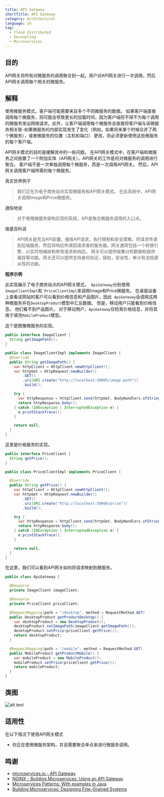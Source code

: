 ```yaml
---
title: API Gateway
shortTitle: API Gateway
category: Architectural
language: zh
tag:
  - Cloud distributed
  - Decoupling
  - Microservices
---
```


## 目的

API网关将所有对微服务的调用聚合到一起。用户对API网关进行一次调用，然后API网关调用每个相关的微服务。

## 解释

使用微服务模式，客户端可能需要来自多个不同微服务的数据。 如果客户端直接调用每个微服务，则可能会导致更长的加载时间，因为客户端将不得不为每个调用的微服务发出网络请求。此外，让客户端调用每个微服务会直接将客户端与该微服务相关联-如果微服务的内部实现发生了变化（例如，如果将来某个时候合并了两个微服务），或者微服务的位置（主机和端口） 更改，则必须更新使用这些微服务的每个客户端。

API网关模式的目的是缓解其中的一些问题。 在API网关模式中，在客户端和微服务之间放置了一个附加实体（API网关）。API网关的工作是将对微服务的调用进行聚合。 客户端不是一次单独调用每个微服务，而是一次调用API网关。 然后，API网关调用客户端所需的每个微服务。

真实世界例子

> 我们正在为电子商务站点实现微服务和API网关模式。 在此系统中，API网关调用Image和Price微服务。

通俗地说

> 对于使用微服务架构实现的系统，API是聚合微服务调用的入口点。 

维基百科说

> API网关是充当API前置，接收API请求，执行限制和安全策略，将请求传递到后端服务，然后将响应传递回请求者的服务器。网关通常包括一个转换引擎，以实时地编排和修改请求和响应。 网关可以提供收集分析数据和提供缓存等功能。网关还可以提供支持身份验证，授权，安全性，审计和法规遵从性的功能。

**程序示例**

此实现展示了电子商务站点的API网关模式。` ApiGateway`分别使用` ImageClientImpl`和` PriceClientImpl`来调用Image和Price微服务。 在桌面设备上查看该网站的客户可以看到价格信息和产品图片，因此` ApiGateway`会调用这两种微服务并在`DesktopProduct`模型中汇总数据。 但是，移动用户只能看到价格信息。 他们看不到产品图片。 对于移动用户，`ApiGateway`仅检索价格信息，并将其用于填充`MobileProduct`模型。

这个是图像微服务的实现。

```java
public interface ImageClient {
  String getImagePath();
}

public class ImageClientImpl implements ImageClient {
  @Override
  public String getImagePath() {
    var httpClient = HttpClient.newHttpClient();
    var httpGet = HttpRequest.newBuilder()
        .GET()
        .uri(URI.create("http://localhost:50005/image-path"))
        .build();

    try {
      var httpResponse = httpClient.send(httpGet, BodyHandlers.ofString());
      return httpResponse.body();
    } catch (IOException | InterruptedException e) {
      e.printStackTrace();
    }

    return null;
  }
}
```

这里是价格服务的实现。

```java
public interface PriceClient {
  String getPrice();
}

public class PriceClientImpl implements PriceClient {

  @Override
  public String getPrice() {
    var httpClient = HttpClient.newHttpClient();
    var httpGet = HttpRequest.newBuilder()
        .GET()
        .uri(URI.create("http://localhost:50006/price"))
        .build();

    try {
      var httpResponse = httpClient.send(httpGet, BodyHandlers.ofString());
      return httpResponse.body();
    } catch (IOException | InterruptedException e) {
      e.printStackTrace();
    }

    return null;
  }
}
```

在这里，我们可以看到API网关如何将请求映射到微服务。

```java
public class ApiGateway {

  @Resource
  private ImageClient imageClient;

  @Resource
  private PriceClient priceClient;

  @RequestMapping(path = "/desktop", method = RequestMethod.GET)
  public DesktopProduct getProductDesktop() {
    var desktopProduct = new DesktopProduct();
    desktopProduct.setImagePath(imageClient.getImagePath());
    desktopProduct.setPrice(priceClient.getPrice());
    return desktopProduct;
  }

  @RequestMapping(path = "/mobile", method = RequestMethod.GET)
  public MobileProduct getProductMobile() {
    var mobileProduct = new MobileProduct();
    mobileProduct.setPrice(priceClient.getPrice());
    return mobileProduct;
  }
}
```

## 类图
![alt text](./etc/api-gateway.png "API Gateway")

## 适用性

在以下情况下使用API网关模式

* 你正在使用微服务架构，并且需要聚合单点来进行微服务调用。

## 鸣谢

* [microservices.io - API Gateway](http://microservices.io/patterns/apigateway.html)
* [NGINX - Building Microservices: Using an API Gateway](https://www.nginx.com/blog/building-microservices-using-an-api-gateway/)
* [Microservices Patterns: With examples in Java](https://www.amazon.com/gp/product/1617294543/ref=as_li_qf_asin_il_tl?ie=UTF8&tag=javadesignpat-20&creative=9325&linkCode=as2&creativeASIN=1617294543&linkId=ac7b6a57f866ac006a309d9086e8cfbd)
* [Building Microservices: Designing Fine-Grained Systems](https://www.amazon.com/gp/product/1491950358/ref=as_li_qf_asin_il_tl?ie=UTF8&tag=javadesignpat-20&creative=9325&linkCode=as2&creativeASIN=1491950358&linkId=4c95ca9831e05e3f0dadb08841d77bf1)
